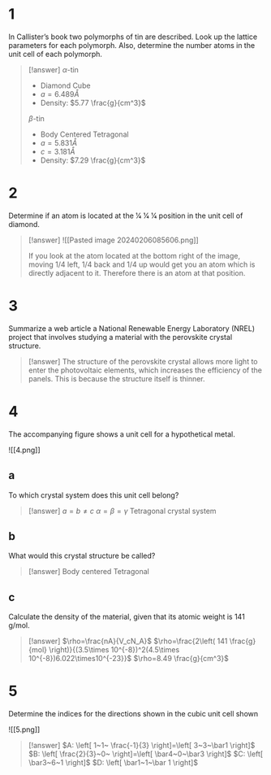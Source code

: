 # 1

In Callister’s book two polymorphs of tin are described. Look up the lattice parameters for each polymorph. Also, determine the number atoms in the unit cell of each polymorph.

> [!answer]
> $\alpha$-tin
> - Diamond Cube
> - $a=6.489Å$
> - Density: $5.77 \frac{g}{cm^3}$
> 
> $\beta$-tin
> - Body Centered Tetragonal
> - $a=5.831Å$
> - $c=3.181Å$
> - Density: $7.29 \frac{g}{cm^3}$

# 2

Determine if an atom is located at the 1⁄4 1⁄4 1⁄4 position in the unit cell of diamond.

> [!answer]
> ![[Pasted image 20240206085606.png]]
> 
> If you look at the atom located at the bottom right of the image, moving 1/4 left, 1/4 back and 1/4 up would get you an atom which is directly adjacent to it. Therefore there is an atom at that position.

# 3

Summarize a web article a National Renewable Energy Laboratory (NREL) project that involves studying a material with the perovskite crystal structure.

> [!answer]
> The structure of the perovskite crystal allows more light to enter the photovoltaic elements, which increases the efficiency of the panels. This is because the structure itself is thinner.

# 4

The accompanying figure shows a unit cell for a hypothetical metal.

![[4.png]]

## a

To which crystal system does this unit cell belong?

> [!answer]
> $a=b\not=c$
> $\alpha=\beta=\gamma$
> Tetragonal crystal system

## b

What would this crystal structure be called?

> [!answer]
> Body centered Tetragonal

## c

Calculate the density of the material, given that its atomic weight is 141 g/mol.

> [!answer]
> $\rho=\frac{nA}{V_cN_A}$
> $\rho=\frac{2\left( 141 \frac{g}{mol} \right)}{(3.5\times 10^{-8})^2(4.5\times 10^{-8})6.022\times10^{-23}}$
> $\rho=8.49 \frac{g}{cm^3}$

# 5

Determine the indices for the directions shown in the cubic unit cell shown

![[5.png]]

> [!answer]
> $A: \left[ 1~1~ \frac{-1}{3} \right]=\left[ 3~3~\bar1 \right]$
> $B: \left[ \frac{2}{3}~0~ \right]=\left[  \bar4~0~\bar3  \right]$
> $C: \left[  \bar3~6~1 \right]$
> $D: \left[ \bar1~1~\bar 1  \right]$
